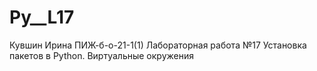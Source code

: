 # Py__L17
Кувшин Ирина ПИЖ-б-о-21-1(1) Лабораторная работа №17 Установка пакетов в Python. Виртуальные окружения

